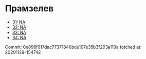 # Прамзелев
- [31: NA](31.md)
- [32: NA](32.md)
- [33: NA](33.md)
- [34: NA](34.md)

Commit: 0e896f017dac77371840bde107e35b3f293a110a
 fetched at: 20201129-154742
